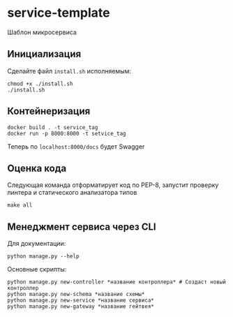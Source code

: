 # service-template

Шаблон микросервиса

## Инициализация

Сделайте файл `install.sh` исполняемым:

```shell
chmod +x ./install.sh
./install.sh
```

## Контейнеризация

```shell
docker build . -t service_tag
docker run -p 8000:8000 -t setvice_tag
```

Теперь по `localhost:8000/docs` будет Swagger


## Оценка кода

Следующая команда отформатирует код по PEP-8, запустит проверку линтера и статического анализатора типов 
```shell
make all
```

## Менеджмент сервиса через CLI

Для документации:

```shell
python manage.py --help
```
Основные скрипты:

```shell
python manage.py new-controller *название контроллера* # Создаст новый контроллер
python manage.py new-schema *название схемы*
python manage.py new-service *название сервиса*
python manage.py new-gateway *название гейтвея*
```
